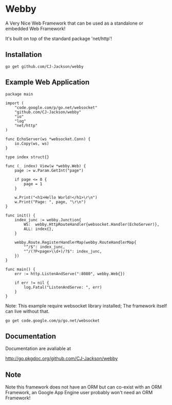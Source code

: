 # Webby

A Very Nice Web Framework that can be used as a standalone or embedded Web Framework!

It's built on top of the standard package 'net/http'!

## Installation ##

	go get github.com/CJ-Jackson/webby
	
## Example Web Application ##

	package main

	import (
		"code.google.com/p/go.net/websocket"
		"github.com/CJ-Jackson/webby"
		"io"
		"log"
		"net/http"
	)

	func EchoServer(ws *websocket.Conn) {
		io.Copy(ws, ws)
	}

	type index struct{}

	func (_ index) View(w *webby.Web) {
		page := w.Param.GetInt("page")

		if page <= 0 {
			page = 1
		}

		w.Print("<h1>Hello World!</h1>\r\n")
		w.Print("Page: ", page, "\r\n")
	}

	func init() {
		index_junc := webby.Junction{
			WS:  webby.HttpRouteHandler{websocket.Handler(EchoServer)},
			ALL: index{},
		}

		webby.Route.RegisterHandlerMap(webby.RouteHandlerMap{
			"^/$": index_junc,
			"^/(?P<page>\\d+)/?$": index_junc,
		})
	}

	func main() {
		err := http.ListenAndServe(":8080", webby.Web{})

		if err != nil {
			log.Fatal("ListenAndServe: ", err)
		}
	}


Note: This example require websocket library installed; The framework itself can live without that.

	go get code.google.com/p/go.net/websocket

## Documentation ##

Documentation are avaliable at

http://go.pkgdoc.org/github.com/CJ-Jackson/webby

## Note ##

Note this framework does not have an ORM but can co-exist with an ORM Framework, an Google App Engine user probably won't need an ORM Framework!